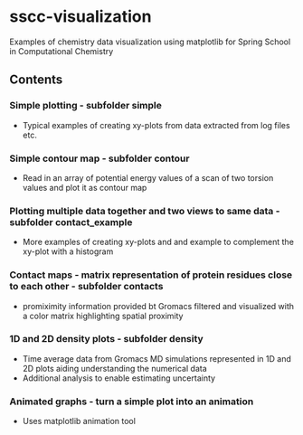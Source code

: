 # sscc-visualization
Examples of chemistry data visualization using matplotlib for Spring School in Computational Chemistry

## Contents

### Simple plotting - subfolder simple
* Typical examples of creating xy-plots from data extracted from log files etc.

### Simple contour map - subfolder contour
* Read in an array of potential energy values of a scan of two torsion values and plot it as contour map

### Plotting multiple data together and two views to same data - subfolder contact_example
* More examples of creating xy-plots and and example to complement the xy-plot with a histogram

### Contact maps - matrix representation of protein residues close to each other - subfolder contacts
* promiximity information provided bt Gromacs filtered and visualized with a color matrix highlighting spatial proximity

### 1D and 2D density plots - subfolder density
* Time average data from Gromacs MD simulations represented in 1D and 2D plots aiding understanding the numerical data
* Additional analysis to enable estimating uncertainty

### Animated graphs - turn a simple plot into an animation
* Uses matplotlib animation tool

